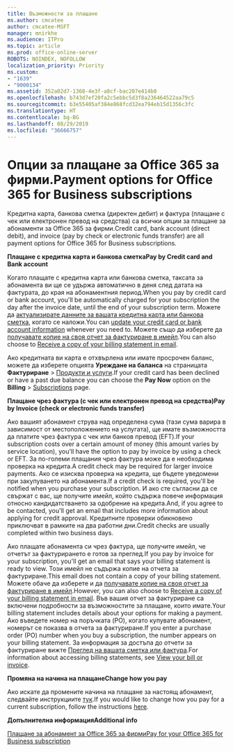 ```yaml
---
title: Възможности за плащане
ms.author: cmcatee
author: cmcatee-MSFT
manager: mnirkhe
ms.audience: ITPro
ms.topic: article
ms.prod: office-online-server
ROBOTS: NOINDEX, NOFOLLOW
localization_priority: Priority
ms.custom:
- "1639"
- "9000134"
ms.assetid: 352a02d7-1368-4e3f-a8cf-bac207e414b0
ms.openlocfilehash: b743d7ef20fa2c5ebbc5d3f8a236464522aa79c5
ms.sourcegitcommit: b3e55405af384e868fcd32ea794eb15d1356c3fc
ms.translationtype: HT
ms.contentlocale: bg-BG
ms.lasthandoff: 08/29/2019
ms.locfileid: "36666757"
---
```

# <a name="payment-options-for-office-365-for-business-subscriptions"></a><span data-ttu-id="74dc3-102">Опции за плащане за Office 365 за фирми.</span><span class="sxs-lookup"><span data-stu-id="74dc3-102">Payment options for Office 365 for Business subscriptions</span></span>
  
<span data-ttu-id="74dc3-103">Кредитна карта, банкова сметка (директен дебит) и фактура (плащане с чек или електронен превод на средства) са всички опции за плащане за абонаменти за Office 365 за фирми.</span><span class="sxs-lookup"><span data-stu-id="74dc3-103">Credit card, bank account (direct debit), and invoice (pay by check or electronic funds transfer) are all payment options for Office 365 for Business subscriptions.</span></span>
  
<span data-ttu-id="74dc3-104">**Плащане с кредитна карта и банкова сметка**</span><span class="sxs-lookup"><span data-stu-id="74dc3-104">**Pay by Credit card and Bank account**</span></span>
  
<span data-ttu-id="74dc3-105">Когато плащате с кредитна карта или банкова сметка, таксата за абонамента ви ще се удържа автоматично в деня след датата на фактурата, до края на абонаментния период.</span><span class="sxs-lookup"><span data-stu-id="74dc3-105">When you pay by credit card or bank account, you'll be automatically charged for your subscription the day after the invoice date, until the end of your subscription term.</span></span> <span data-ttu-id="74dc3-106">Можете да [актуализирате данните за вашата кредитна карта или банкова сметка](https://docs.microsoft.com/office365/admin/subscriptions-and-billing/add-update-or-remove-credit-card-or-bank-account), когато се наложи.</span><span class="sxs-lookup"><span data-stu-id="74dc3-106">You can [update your credit card or bank account information](https://docs.microsoft.com/office365/admin/subscriptions-and-billing/add-update-or-remove-credit-card-or-bank-account) whenever you need to.</span></span> <span data-ttu-id="74dc3-107">Можете също да изберете да [получавате копие на своя отчет за фактуриране в имейл](https://docs.microsoft.com/office365/admin/subscriptions-and-billing/pay-for-your-subscription#receive-a-copy-of-your-billing-statement-in-email).</span><span class="sxs-lookup"><span data-stu-id="74dc3-107">You can also choose to [Receive a copy of your billing statement in email](https://docs.microsoft.com/office365/admin/subscriptions-and-billing/pay-for-your-subscription#receive-a-copy-of-your-billing-statement-in-email).</span></span>
  
<span data-ttu-id="74dc3-108">Ако кредитната ви карта е отхвърлена или имате просрочен баланс, можете да изберете опцията **Уреждане на баланса** на страницата **Фактуриране** \> [Продукти и услуги](https://portal.office.com/adminportal/home#/subscriptions).</span><span class="sxs-lookup"><span data-stu-id="74dc3-108">If your credit card has been declined or have a past due balance you can choose the **Pay Now** option on the **Billing** \> [Subscriptions](https://portal.office.com/adminportal/home#/subscriptions) page.</span></span>
  
<span data-ttu-id="74dc3-109">**Плащане чрез фактура (с чек или електронен превод на средства)**</span><span class="sxs-lookup"><span data-stu-id="74dc3-109">**Pay by Invoice (check or electronic funds transfer)**</span></span>
  
<span data-ttu-id="74dc3-110">Ако вашият абонамент струва над определена сума (тази сума варира в зависимост от местоположението на услугата), ще имате възможността да платите чрез фактура с чек или банков превод (EFT).</span><span class="sxs-lookup"><span data-stu-id="74dc3-110">If your subscription costs over a certain amount of money (this amount varies by service location), you'll have the option to pay by invoice by using a check or EFT.</span></span> <span data-ttu-id="74dc3-111">За по-големи плащания чрез фактура може да е необходима проверка на кредита.</span><span class="sxs-lookup"><span data-stu-id="74dc3-111">A credit check may be required for larger invoice payments.</span></span> <span data-ttu-id="74dc3-112">Ако се изисква проверка на кредита, ще бъдете уведомени при закупуването на абонамента.</span><span class="sxs-lookup"><span data-stu-id="74dc3-112">If a credit check is required, you'll be notified when you purchase your subscription.</span></span> <span data-ttu-id="74dc3-113">И ако сте съгласни да се свържат с вас, ще получите имейл, който съдържа повече информация относно кандидатстването за одобрение на кредита.</span><span class="sxs-lookup"><span data-stu-id="74dc3-113">And, if you agree to be contacted, you'll get an email that includes more information about applying for credit approval.</span></span> <span data-ttu-id="74dc3-114">Кредитните проверки обикновено приключват в рамките на два работни дни.</span><span class="sxs-lookup"><span data-stu-id="74dc3-114">Credit checks are usually completed within two business days.</span></span>
  
<span data-ttu-id="74dc3-115">Ако плащате абонамента си чрез фактура, ще получите имейл, че отчетът за фактурирането е готов за преглед.</span><span class="sxs-lookup"><span data-stu-id="74dc3-115">If you pay by invoice for your subscription, you'll get an email that says your billing statement is ready to view.</span></span> <span data-ttu-id="74dc3-116">Този имейл не съдържа копие на отчета за фактуриране.</span><span class="sxs-lookup"><span data-stu-id="74dc3-116">This email does not contain a copy of your billing statement.</span></span> <span data-ttu-id="74dc3-117">Можете обаче да изберете и да [получавате копие на своя отчет за фактуриране в имейл](https://docs.microsoft.com/office365/admin/subscriptions-and-billing/pay-for-your-subscription#receive-a-copy-of-your-billing-statement-in-email).</span><span class="sxs-lookup"><span data-stu-id="74dc3-117">However, you can also choose to [Receive a copy of your billing statement in email](https://docs.microsoft.com/office365/admin/subscriptions-and-billing/pay-for-your-subscription#receive-a-copy-of-your-billing-statement-in-email).</span></span> <span data-ttu-id="74dc3-118">Във вашия отчет за фактуриране са включени подробности за възможностите за плащане, които имате.</span><span class="sxs-lookup"><span data-stu-id="74dc3-118">Your billing statement includes details about your options for making a payment.</span></span> <span data-ttu-id="74dc3-119">Ако въведете номер на поръчката (PO), когато купувате абонамент, номерът се показва в отчета за фактуриране.</span><span class="sxs-lookup"><span data-stu-id="74dc3-119">If you enter a purchase order (PO) number when you buy a subscription, the number appears on your billing statement.</span></span> <span data-ttu-id="74dc3-120">За информация за достъпа до отчети за фактуриране вижте [Преглед на вашата сметка или фактура](https://docs.microsoft.com/office365/admin/subscriptions-and-billing/view-your-bill-or-invoice).</span><span class="sxs-lookup"><span data-stu-id="74dc3-120">For information about accessing billing statements, see [View your bill or invoice](https://docs.microsoft.com/office365/admin/subscriptions-and-billing/view-your-bill-or-invoice).</span></span>
  
<span data-ttu-id="74dc3-121">**Промяна на начина на плащане**</span><span class="sxs-lookup"><span data-stu-id="74dc3-121">**Change how you pay**</span></span>
  
<span data-ttu-id="74dc3-122">Ако искате да промените начина на плащане за настоящ абонамент, следвайте инструкциите [тук](https://docs.microsoft.com/office365/admin/subscriptions-and-billing/change-payment-method).</span><span class="sxs-lookup"><span data-stu-id="74dc3-122">If you would like to change how you pay for a current subscription, follow the instructions [here](https://docs.microsoft.com/office365/admin/subscriptions-and-billing/change-payment-method).</span></span>
  
<span data-ttu-id="74dc3-123">**Допълнителна информация**</span><span class="sxs-lookup"><span data-stu-id="74dc3-123">**Additional info**</span></span>
  
[<span data-ttu-id="74dc3-124">Плащане за абонамент за Office 365 за фирми</span><span class="sxs-lookup"><span data-stu-id="74dc3-124">Pay for your Office 365 for Business subscription</span></span>](https://docs.microsoft.com/office365/admin/subscriptions-and-billing/pay-for-your-subscription)